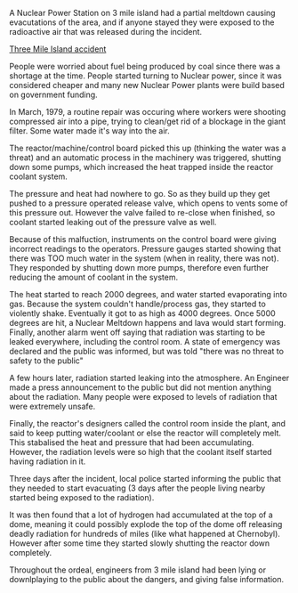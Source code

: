 A Nuclear Power Station on 3 mile island had a partial meltdown causing evacutations of the area, and if anyone stayed they were exposed to the radioactive air that was released during the incident.

[Three Mile Island accident](https://en.wikipedia.org/wiki/Three_Mile_Island_accident)

People were worried about fuel being produced by coal since there was a shortage at the time. People started turning to Nuclear power, since it was considered cheaper and many new Nuclear Power plants were build based on government funding.

In March, 1979, a routine repair was occuring where workers were shooting compressed air into a pipe, trying to clean/get rid of a blockage in the giant filter. Some water made it's way into the air.

The reactor/machine/control board picked this up (thinking the water was a threat) and an automatic process in the machinery was triggered, shutting down some pumps, which increased the heat trapped inside the reactor coolant system. 

The pressure and heat had nowhere to go. So as they build up they get pushed to a pressure operated release valve, which opens to vents some of this pressure out. However the valve failed to re-close when finished, so coolant started leaking out of the pressure valve as well.

Because of this malfuction, instruments on the control board were giving incorrect readings to the operators. Pressure gauges started showing that there was TOO much water in the system (when in reality, there was not). They responded by shutting down more pumps, therefore even further reducing the amount of coolant in the system.

The heat started to reach 2000 degrees, and water started evaporating into gas. Because the system couldn't handle/process gas, they started to violently shake. Eventually it got to as high as 4000 degrees. Once 5000 degrees are hit, a Nuclear Meltdown happens and lava would start forming. Finally, another alarm went off saying that radiation was starting to be leaked everywhere, including the control room. A state of emergency was declared and the public was informed, but was told "there was no threat to safety to the public" 

A few hours later, radiation started leaking into the atmosphere. An Engineer made a press announcement to the public but did not mention anything about the radiation. Many people were exposed to levels of radiation that were extremely unsafe.

Finally, the reactor's designers called the control room inside the plant, and said to keep putting water/coolant or else the reactor will completely melt. This stabalised the heat and pressure that had been accumulating. However, the radiation levels were so high that the coolant itself started having radiation in it.

Three days after the incident, local police started informing the public that they needed to start evacuating (3 days after the people living nearby started being exposed to the radiation). 

It was then found that a lot of hydrogen had accumulated at the top of a dome, meaning it could possibly explode the top of the dome off releasing deadly radiation for hundreds of miles (like what happened at Chernobyl). However after some time they started slowly shutting the reactor down completely.

Throughout the ordeal, engineers from 3 mile island had been lying or downlplaying to the public about the dangers, and giving false information.